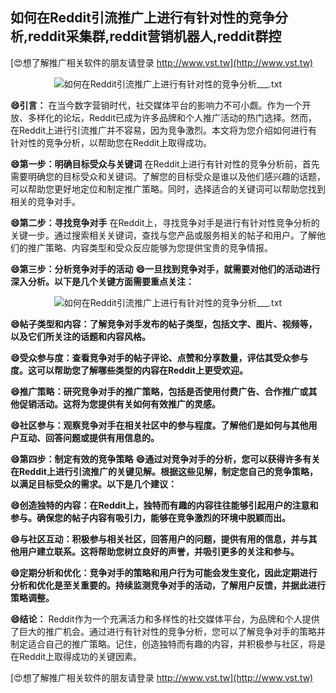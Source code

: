 ## **如何在Reddit引流推广上进行有针对性的竞争分析,reddit采集群,reddit营销机器人,reddit群控**

[😍想了解推广相关软件的朋友请登录 http://www.vst.tw](http://www.vst.tw)

 <center><img src="https://vst.tw/MP4/tuiguang/png/8.png" alt="如何在Reddit引流推广上进行有针对性的竞争分析___.txt"></center>

**😄引言：**
在当今数字营销时代，社交媒体平台的影响力不可小觑。作为一个开放、多样化的论坛，Reddit已成为许多品牌和个人推广活动的热门选择。然而，在Reddit上进行引流推广并不容易，因为竞争激烈。本文将为您介绍如何进行有针对性的竞争分析，以帮助您在Reddit上取得成功。

**😄第一步：明确目标受众与关键词**
在Reddit上进行有针对性的竞争分析前，首先需要明确您的目标受众和关键词。了解您的目标受众是谁以及他们感兴趣的话题，可以帮助您更好地定位和制定推广策略。同时，选择适合的关键词可以帮助您找到相关的竞争对手。

**😄第二步：寻找竞争对手**
在Reddit上，寻找竞争对手是进行有针对性竞争分析的关键一步。通过搜索相关关键词，查找与您产品或服务相关的帖子和用户。了解他们的推广策略、内容类型和受众反应能够为您提供宝贵的竞争情报。

**😄第三步：分析竞争对手的活动**
**😄一旦找到竞争对手，就需要对他们的活动进行深入分析。以下是几个关键方面需要重点关注：**

 <center><img src="https://vst.tw/MP4/tuiguang/png/0.png" alt="如何在Reddit引流推广上进行有针对性的竞争分析___.txt"></center>

**😄帖子类型和内容：了解竞争对手发布的帖子类型，包括文字、图片、视频等，以及它们所关注的话题和内容风格。**

**😄受众参与度：查看竞争对手的帖子评论、点赞和分享数量，评估其受众参与度。这可以帮助您了解哪些类型的内容在Reddit上更受欢迎。**

**😄推广策略：研究竞争对手的推广策略，包括是否使用付费广告、合作推广或其他促销活动。这将为您提供有关如何有效推广的灵感。**

**😄社区参与：观察竞争对手在相关社区中的参与程度。了解他们是如何与其他用户互动、回答问题或提供有用信息的。**

**😄第四步：制定有效的竞争策略**
**😄通过对竞争对手的分析，您可以获得许多有关在Reddit上进行引流推广的关键见解。根据这些见解，制定您自己的竞争策略，以满足目标受众的需求。以下是几个建议：**

**😄创造独特的内容：在Reddit上，独特而有趣的内容往往能够引起用户的注意和参与。确保您的帖子内容有吸引力，能够在竞争激烈的环境中脱颖而出。**

**😄与社区互动：积极参与相关社区，回答用户的问题，提供有用的信息，并与其他用户建立联系。这将帮助您树立良好的声誉，并吸引更多的关注和参与。**

**😄定期分析和优化：竞争对手的策略和用户行为可能会发生变化，因此定期进行分析和优化是至关重要的。持续监测竞争对手的活动，了解用户反馈，并据此进行策略调整。**

**😄结论：**
Reddit作为一个充满活力和多样性的社交媒体平台，为品牌和个人提供了巨大的推广机会。通过进行有针对性的竞争分析，您可以了解竞争对手的策略并制定适合自己的推广策略。记住，创造独特而有趣的内容，并积极参与社区，将是在Reddit上取得成功的关键因素。

[😍想了解推广相关软件的朋友请登录 http://www.vst.tw](http://www.vst.tw)



